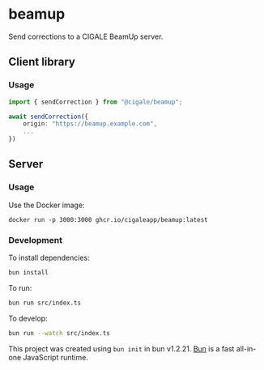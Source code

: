 # beamup

Send corrections to a CIGALE BeamUp server.

## Client library

### Usage

```ts
import { sendCorrection } from "@cigale/beamup";

await sendCorrection({
    origin: "https://beamup.example.com",
    ...
})
```

## Server

### Usage

Use the Docker image:

```
docker run -p 3000:3000 ghcr.io/cigaleapp/beamup:latest
```

### Development

To install dependencies:

```bash
bun install
```

To run:

```bash
bun run src/index.ts
```

To develop:

```bash
bun run --watch src/index.ts
```

This project was created using `bun init` in bun v1.2.21. [Bun](https://bun.com) is a fast all-in-one JavaScript runtime.
